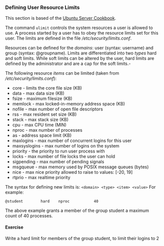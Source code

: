 ### Defining User Resource Limits
This section is based of the [Ubuntu Server Cookbook](https://subscription.packtpub.com/book/networking_and_servers/9781785883064/1/ch01lvl1sec17/setting-resource-limits-with-limits-conf).

The command `ulimit` controls the system resources a user is allowed to use. A process started by a user has to obey the resource limits set for this user.
The limits are defined in the file */etc/security/limits.conf*. 

Resources can be defined for the *domains*: user (syntax: username) and group (syntax: @groupname). Limits are differentiated into two *types* hard and soft limits. While soft limits can be altered by the user, hard limits are defined by the administrator and are a cap for the soft limits.- 

The following resource *items* can be limited (taken from */etc/security/limits.conf*):
 
- core - limits the core file size (KB)
- data - max data size (KB)
- fsize - maximum filesize (KB)
- memlock - max locked-in-memory address space (KB)
- nofile - max number of open file descriptors
- rss - max resident set size (KB)
- stack - max stack size (KB)
- cpu - max CPU time (MIN)
- nproc - max number of processes
- as - address space limit (KB)
- maxlogins - max number of concurrent logins for this user
- maxsyslogins - max number of logins on the system
- priority - the priority to run user process with
- locks - max number of file locks the user can hold
- sigpending - max number of pending signals
- msgqueue - max memory used by POSIX message queues (bytes)
- nice - max nice priority allowed to raise to values: [-20, 19]
- rtprio - max realtime priority

The syntax for defining new limits is: `<domain> <type> <item> <value>`
For example:

~~~~
@student        hard    nproc           40
~~~~

The above example grants a member of the group student a maximum count of 40 processes.

#### Exercise
Write a hard limit for members of the group student, to limit their logins to 2


